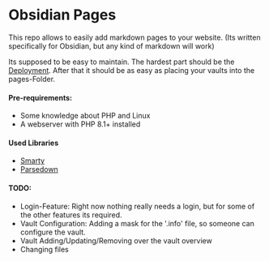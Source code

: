 # Obsidian Pages

This repo allows to easily add markdown pages to your website. (Its written specifically for Obsidian, but any kind of markdown will work) 

Its supposed to be easy to maintain.
The hardest part should be the [Deployment](https://obsidian.iedsoftworks.com/ObsidianPages/Deployments/Deployment.md). 
After that it should be as easy as placing your vaults into the pages-Folder.

#### Pre-requirements:
- Some knowledge about PHP and Linux
- A webserver with PHP 8.1+ installed

#### Used Libraries
- [Smarty](https://www.smarty.net/)
- [Parsedown](https://parsedown.org/)

#### TODO:
- Login-Feature: Right now nothing really needs a login, but for some of the other features its required.
- Vault Configuration: Adding a mask for the '.info' file, so someone can configure the vault.
- Vault Adding/Updating/Removing over the vault overview
- Changing files
